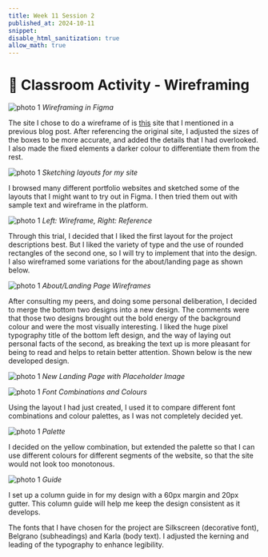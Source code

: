 ```yaml
---
title: Week 11 Session 2
published_at: 2024-10-11
snippet: 
disable_html_sanitization: true
allow_math: true
---
```


# :page_with_curl: Classroom Activity - Wireframing

![photo 1](photos/74.png)
*Wireframing in Figma*

The site I chose to do a wireframe of is [this](https://www.hellokuya.co/) site that I mentioned in a previous blog post. After referencing the original site, I adjusted the sizes of the boxes to be more accurate, and added the details that I had overlooked. I also made the fixed elements a darker colour to differentiate them from the rest.

![photo 1](photos/77.jpg)
*Sketching layouts for my site*

I browsed many different portfolio websites and sketched some of the layouts that I might want to try out in Figma. I then tried them out with sample text and wireframe in the platform.

![photo 1](photos/78.png)
*Left: Wireframe, Right: Reference*

Through this trial, I decided that I liked the first layout for the project descriptions best. But I liked the variety of type and the use of rounded rectangles of the second one, so I will try to implement that into the design. I also wireframed some variations for the about/landing page as shown below.

![photo 1](photos/100.png)
*About/Landing Page Wireframes*

After consulting my peers, and doing some personal deliberation, I decided to merge the bottom two designs into a new design. The comments were that those two designs brought out the bold energy of the background colour and were the most visually interesting. I liked the huge pixel typography title of the bottom left design, and the way of laying out personal facts of the second, as breaking the text up is more pleasant for being to read and helps to retain better attention. Shown below is the new developed design.

![photo 1](photos/101.png)
*New Landing Page with Placeholder Image*

![photo 1](photos/79.png)
*Font Combinations and Colours*

Using the layout I had just created, I used it to compare different font combinations and colour palettes, as I was not completely decided yet.

![photo 1](photos/80.png)
*Palette*

I decided on the yellow combination, but extended the palette so that I can use different colours for different segments of the website, so that the site would not look too monotonous.

![photo 1](photos/81.png)
*Guide*

I set up a column guide in for my design with a 60px margin and 20px gutter. This column guide will help me keep the design consistent as it develops.

The fonts that I have chosen for the project are Silkscreen (decorative font), Belgrano (subheadings) and Karla (body text). I adjusted the kerning and leading of the typography to enhance legibility.